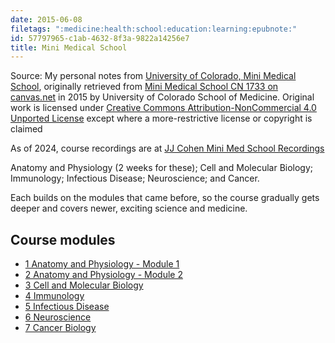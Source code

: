 ```yaml
---
date: 2015-06-08
filetags: ":medicine:health:school:education:learning:epubnote:"
id: 57797965-c1ab-4632-8f3a-9822a14256e7
title: Mini Medical School
---
```


Source: My personal notes from [University of Colorado, Mini Medical
School](https://medschool.cuanschutz.edu/education/education-community/mini-med-school),
originally retrieved from [Mini Medical School CN 1733 on
canvas.net](https://learn.canvas.net/courses/555/) in 2015 by University
of Colorado School of Medicine. Original work is licensed under
[Creative Commons Attribution-NonCommercial 4.0 Unported
License](http://creativecommons.md/licenses/by-nc/4.0/) except where a
more-restrictive license or copyright is claimed

As of 2024, course recordings are at [JJ Cohen Mini Med School
Recordings](https://www.cuanschutz.edu/centers/coahec/Cohec-events/mini-med-school/jj-cohen-mini-med-school-recordings)

Anatomy and Physiology (2 weeks for these); Cell and Molecular Biology;
Immunology; Infectious Disease; Neuroscience; and Cancer.

Each builds on the modules that came before, so the course gradually
gets deeper and covers newer, exciting science and medicine.

## Course modules

- [1 Anatomy and Physiology - Module
  1](../610-health-edu-mini-medschool-1-anatomy-physiology)
- [2 Anatomy and Physiology - Module
  2](../610-health-edu-mini-medschool-2-anatomy-physiology)
- [3 Cell and Molecular
  Biology](../610-health-edu-mini-medschool-3-cell-and-molecular-biology)
- [4 Immunology](../610-health-edu-mini-medschool-4-immunology)
- [5 Infectious
  Disease](../610-health-edu-mini-medschool-5-infectious-disease)
- [6 Neuroscience](../610-health-edu-mini-medschool-6-neuroscience)
- [7 Cancer Biology](../610-health-edu-mini-medschool-7-cancer-biology)

